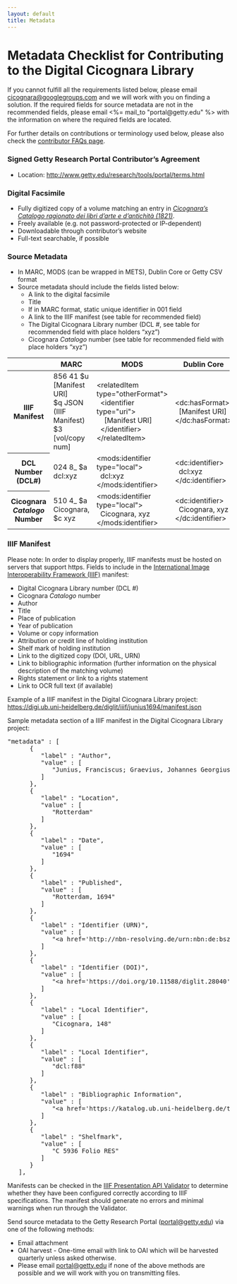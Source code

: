 ```yaml
---
layout: default
title: Metadata
---
```

<h1>Metadata Checklist for Contributing to the Digital Cicognara Library</h1>
<p>If you cannot fulfill all the requirements listed below, please email
  <a href="mailto:cicognara@googlegroups.com">cicognara@googlegroups.com</a> and we will work with you on finding a solution.  If the required fields for source metadata are not in the recommended fields, please email <%= mail_to "portal@getty.edu" %> with the information on where the required fields are located.</p>
<p>For further details on contributions or terminology used below, please also check the
  <a href="faq.html">contributor FAQs page</a>.</p>

<h3>Signed Getty Research Portal Contributor’s Agreement</h3>
<ul>
  <li>Location: <a href="http://www.getty.edu/research/tools/portal/terms.html">http://www.getty.edu/research/tools/portal/terms.html</a></li>
</ul>

<h3>Digital Facsimile</h3>
<ul class="normal-size-text">
  <li>Fully digitized copy of a volume matching an entry in
    <em><a href="/catalogo">Cicognara’s Catalogo ragionato dei libri d’arte e d’antichità (1821)</a></em>.</li>
  <li>Freely available (e.g. not password-protected or IP-dependent)</li>
  <li>Downloadable through contributor’s website</li>
  <li>Full-text searchable, if possible</li>
</ul>

<h3>Source Metadata</h3>
<ul class="normal-size-text">
  <li>In MARC, MODS (can be wrapped in METS), Dublin Core or Getty CSV format</li>
  <li>Source metadata should include the fields listed below:
  <ul>
    <li>A link to the digital facsimile</li>
    <li>Title</li>
    <li>If in MARC format, static unique identifier in 001 field</li>
    <li>A link to the IIIF manifest (see table for recommended field)</li>
    <li>The Digital Cicognara Library number (DCL #, see table for recommended field with place holders “xyz”)</li>
    <li>Cicognara <em>Catalogo</em> number (see table for recommended field with place holders “xyz”)</li>
  </ul></li>
</ul>
<table class="table">
  <thead>
    <th></th>
    <th>MARC</th>
    <th>MODS</th>
    <th>Dublin Core</th>
    <th>CSV</th>
  </thead>
  <tbody>
    <tr>
      <th scope="row">IIIF Manifest</th>
      <td>
        <div>856 41 $u [Manifest URI]</div>
        <div>$q JSON (IIIF Manifest)</div>
        <div>$3 [vol/copy num]</div>
      </td>
      <td>
        <div>&lt;relatedItem type="otherFormat"&gt;</div>
        <div>&nbsp;&nbsp;&lt;identifier type="uri"&gt;</div>
        <div>&nbsp;&nbsp;&nbsp;&nbsp;[Manifest URI]</div>
        <div>&nbsp;&nbsp;&lt;/identifier&gt;</div>
        <div>&lt;/relatedItem&gt;</div>
      </td>
      <td>
        <div>&lt;dc:hasFormat&gt;</div>
        <div>&nbsp;&nbsp;[Manifest URI]</div>
        <div>&lt;/dc:hasFormat&gt;</div>
      </td>
      <td>IIIF Manifest URL</td>
    </tr>
    <tr>
      <th scope="row">DCL Number (DCL#)</th>
      <td>024 8_ $a dcl:xyz</td>
      <td>
        <div>&lt;mods:identifier type="local"&gt;</div>
        <div>&nbsp;&nbsp;dcl:xyz</div>
        <div>&lt;/mods:identifier&gt;</div>
      </td>
      <td>
        <div>&lt;dc:identifier&gt;</div>
        <div>&nbsp;&nbsp;dcl:xyz</div>
        <div>&lt;/dc:identifier&gt;</div>
      </td>
      <td>DCL Number</td>
    </tr>
    <tr>
      <th scope="row">Cicognara <em>Catalogo</em> Number</th>
      <td>510 4_ $a Cicognara, $c xyz</td>
      <td>
        <div>&lt;mods:identifier type="local"&gt;</div>
        <div>&nbsp;&nbsp;Cicognara, xyz</div>
        <div>&lt;/mods:identifier&gt;</div>
      </td>
      <td>
        <div>&lt;dc:identifier&gt;</div>
        <div>&nbsp;&nbsp;Cicognara, xyz</div>
        <div>&lt;/dc:identifier&gt;</div>
      </td>
      <td>Cicognara Number</td>
    </tr>
  </tbody>
</table>

<h3>IIIF Manifest</h3>
<p>Please note: In order to display properly, IIIF manifests must be hosted on servers that
  support https. Fields to include in the <a href="https://iiif.io/">International Image
  Interoperability Framework (IIIF)</a> manifest:</p>
<ul class="normal-size-text">
  <li>Digital Cicognara Library number (DCL #)</li>
  <li>Cicognara <em>Catalogo</em> number</li>
  <li>Author</li>
  <li>Title</li>
  <li>Place of publication</li>
  <li>Year of publication</li>
  <li>Volume or copy information</li>
  <li>Attribution or credit line of holding institution</li>
  <li>Shelf mark of holding institution</li>
  <li>Link to the digitized copy (DOI, URL, URN)</li>
  <li>Link to bibliographic information (further information on the physical description
    of the matching volume)</li>
  <li>Rights statement or link to a rights statement</li>
  <li>Link to OCR full text (if available)</li>
</ul>
<p>Example of a IIIF manifest in the Digital Cicognara Library project:
  <a href="https://digi.ub.uni-heidelberg.de/diglit/iiif/junius1694/manifest.json">https://digi.ub.uni-heidelberg.de/diglit/iiif/junius1694/manifest.json</a></p>
<p>Sample metadata section of a IIIF manifest in the Digital Cicognara Library project:</p>
<pre class="code-block">
"metadata" : [
      {
         "label" : "Author",
         "value" : [
            "Junius, Franciscus; Graevius, Johannes Georgius   [Hrsg.]"
         ]
      },
      {
         "label" : "Location",
         "value" : [
            "Rotterdam"
         ]
      },
      {
         "label" : "Date",
         "value" : [
            "1694"
         ]
      },
      {
         "label" : "Published",
         "value" : [
            "Rotterdam, 1694"
         ]
      },
      {
         "label" : "Identifier (URN)",
         "value" : [
            "&lt;a href='http://nbn-resolving.de/urn:nbn:de:bsz:16-diglit-280404'&gt;urn:nbn:de:bsz:16-diglit-280404&lt;/a&gt;"
         ]
      },
      {
         "label" : "Identifier (DOI)",
         "value" : [
            "&lt;a href='https://doi.org/10.11588/diglit.28040'&gt;10.11588/diglit.28040&lt;/a&gt;"
         ]
      },
      {
         "label" : "Local Identifier",
         "value" : [
            "Cicognara, 148"
         ]
      },
      {
         "label" : "Local Identifier",
         "value" : [
            "dcl:f88"
         ]
      },
      {
         "label" : "Bibliographic Information",
         "value" : [
            "&lt;a href='https://katalog.ub.uni-heidelberg.de/titel/67887612'&gt;View in catalogue&lt;/a&gt;"
         ]
      },
      {
         "label" : "Shelfmark",
         "value" : [
            "C 5936 Folio RES"
         ]
      }
   ],
</pre>

<p>Manifests can be checked in the
  <a href="https://iiif.io/api/presentation/validator/service">IIIF Presentation API
  Validator</a> to determine whether they have been configured correctly according to IIIF
  specifications. The manifest should generate no errors and minimal warnings when run through
  the Validator.</p>

<p>Send source metadata to the Getty Research Portal
  (<a href="mailto:portal@getty.edu">portal@getty.edu</a>) via one of the following methods:</p>
<ul class="normal-size-text">
  <li>Email attachment</li>
  <li>OAI harvest - One-time email with link to OAI which will be harvested quarterly unless asked
    otherwise.</li>
  <li>Please email <a href="mailto:portal@getty.edu">portal@getty.edu</a> if none of the above
    methods are possible and we will work with you on transmitting files.</li>
</ul>
